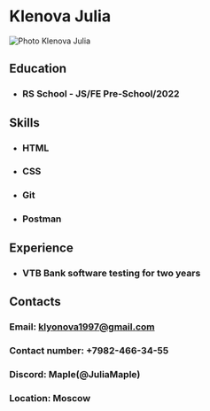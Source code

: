 # Klenova Julia

![Photo Klenova Julia](/rsschool-cv/me.jpg)

## Education

* ### RS School - JS/FE Pre-School/2022

## Skills

* ### HTML
* ### CSS
* ### Git
* ### Postman

## Experience

* ### VTB Bank software testing for two years

## Contacts

### Email: klyonova1997@gmail.com
### Contact number: +7982-466-34-55
### Discord: Maple(@JuliaMaple)
### Location: Moscow



